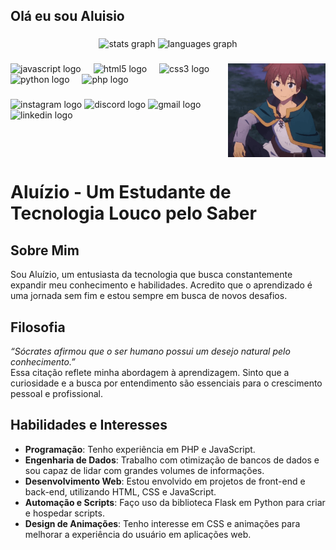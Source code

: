 <h2 align="left">Olá eu sou Aluisio</h2>

###

<div align="center">
  <img src="https://github-readme-stats.vercel.app/api?username=Aluisiolima&hide_title=false&hide_rank=false&show_icons=true&include_all_commits=true&count_private=true&disable_animations=false&theme=dracula&locale=en&hide_border=false" height="150" alt="stats graph"  />
  <img src="https://github-readme-stats.vercel.app/api/top-langs?username=Aluisiolima&locale=en&hide_title=false&layout=compact&card_width=320&langs_count=5&theme=dracula&hide_border=false" height="150" alt="languages graph"  />
</div>

###

<img align="right" height="150" src="./icons/konosuba-kazuma.gif"  />

###

<div align="left">
  <img src="https://cdn.jsdelivr.net/gh/devicons/devicon/icons/javascript/javascript-original.svg" height="30" alt="javascript logo"  />
  <img width="12" />
  <img src="https://cdn.jsdelivr.net/gh/devicons/devicon/icons/html5/html5-original.svg" height="30" alt="html5 logo"  />
  <img width="12" />
  <img src="https://cdn.jsdelivr.net/gh/devicons/devicon/icons/css3/css3-original.svg" height="30" alt="css3 logo"  />
  <img width="12" />
  <img src="https://cdn.jsdelivr.net/gh/devicons/devicon/icons/python/python-original.svg" height="30" alt="python logo"  />
  <img width="12" />
  <img src="https://cdn.jsdelivr.net/gh/devicons/devicon/icons/php/php-original.svg"  height="30" alt="php logo"/>
  <img width="12"/>    
</div>

###

<div align="left">

  <img src="https://img.shields.io/static/v1?message=Instagram&logo=instagram&label=&color=E4405F&logoColor=white&labelColor=&style=for-the-badge" height="35" alt="instagram logo"  />
  <img src="https://img.shields.io/static/v1?message=Discord&logo=discord&label=&color=7289DA&logoColor=white&labelColor=&style=for-the-badge" height="35" alt="discord logo"  />
  <img src="https://img.shields.io/static/v1?message=Gmail&logo=gmail&label=&color=D14836&logoColor=white&labelColor=&style=for-the-badge" height="35" alt="gmail logo"  />
  <img src="https://img.shields.io/static/v1?message=LinkedIn&logo=linkedin&label=&color=0077B5&logoColor=white&labelColor=&style=for-the-badge" height="35" alt="linkedin logo"  />
</div>

###

<br clear="both">

# Aluízio - Um Estudante de Tecnologia Louco pelo Saber

## Sobre Mim
Sou Aluízio, um entusiasta da tecnologia que busca constantemente expandir meu conhecimento e habilidades. Acredito que o aprendizado é uma jornada sem fim e estou sempre em busca de novos desafios.

## Filosofia
*“Sócrates afirmou que o ser humano possui um desejo natural pelo conhecimento.”*  
Essa citação reflete minha abordagem à aprendizagem. Sinto que a curiosidade e a busca por entendimento são essenciais para o crescimento pessoal e profissional.

## Habilidades e Interesses
- **Programação**: Tenho experiência em PHP e JavaScript. 
- **Engenharia de Dados**: Trabalho com otimização de bancos de dados e sou capaz de lidar com grandes volumes de informações.
- **Desenvolvimento Web**: Estou envolvido em projetos de front-end e back-end, utilizando HTML, CSS e JavaScript.
- **Automação e Scripts**: Faço uso da biblioteca Flask em Python para criar e hospedar scripts.
- **Design de Animações**: Tenho interesse em CSS e animações para melhorar a experiência do usuário em aplicações web.


